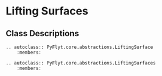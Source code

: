 # Lifting Surfaces

## Class Descriptions
```{eval-rst}
.. autoclass:: PyFlyt.core.abstractions.LiftingSurface
    :members:
```

```{eval-rst}
.. autoclass:: PyFlyt.core.abstractions.LiftingSurfaces
    :members:
```
